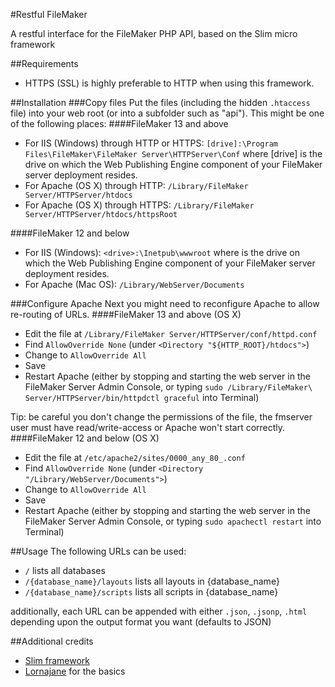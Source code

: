 #Restful FileMaker

A restful interface for the FileMaker PHP API, based on the Slim micro framework

##Requirements
* HTTPS (SSL) is highly preferable to HTTP when using this framework.

##Installation
###Copy files
Put the files (including the hidden `.htaccess` file) into your web root (or into a subfolder such as "api").
This might be one of the following places:
####FileMaker 13 and above
* For IIS (Windows) through HTTP or HTTPS:
`[drive]:\Program Files\FileMaker\FileMaker Server\HTTPServer\Conf` where [drive] is the drive on which the Web Publishing Engine component of your FileMaker server deployment resides.
* For Apache (OS X) through HTTP: `/Library/FileMaker Server/HTTPServer/htdocs`
* For Apache (OS X) through HTTPS: `/Library/FileMaker Server/HTTPServer/htdocs/httpsRoot`

####FileMaker 12 and below
* For IIS (Windows): `<drive>:\Inetpub\wwwroot` where <drive> is the drive on which the Web Publishing Engine component of your FileMaker server deployment resides.
* For Apache (Mac OS): `/Library/WebServer/Documents`

###Configure Apache
Next you might need to reconfigure Apache to allow re-routing of URLs.
####FileMaker 13 and above (OS X)
* Edit the file at `/Library/FileMaker Server/HTTPServer/conf/httpd.conf`
* Find `AllowOverride None` (under `<Directory "${HTTP_ROOT}/htdocs">`)
* Change to `AllowOverride All`
* Save
* Restart Apache (either by stopping and starting the web server in the FileMaker Server Admin Console, or typing `sudo /Library/FileMaker\ Server/HTTPServer/bin/httpdctl graceful` into Terminal)

Tip: be careful you don't change the permissions of the file, the fmserver user must have read/write-access or Apache won't start correctly.
####FileMaker 12 and below (OS X)
* Edit the file at `/etc/apache2/sites/0000_any_80_.conf`
* Find `AllowOverride None` (under  `<Directory "/Library/WebServer/Documents">`)
* Change to `AllowOverride All`
* Save
* Restart Apache (either by stopping and starting the web server in the FileMaker Server Admin Console, or typing `sudo apachectl restart` into Terminal)

##Usage
The following URLs can be used:
* `/` lists all databases
* `/{database_name}/layouts` lists all layouts in {database_name}
* `/{database_name}/scripts` lists all scripts in {database_name}

additionally, each URL can be appended with either `.json`, `.jsonp`, `.html` depending upon the output format you want (defaults to JSON)

##Additional credits

* [Slim framework](https://github.com/codeguy/Slim/)
* [Lornajane](http://www.lornajane.net/) for the basics